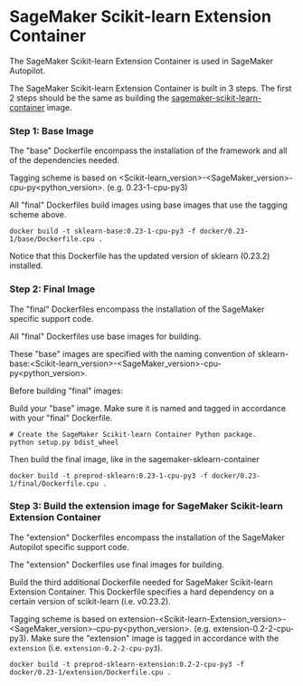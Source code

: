 # SageMaker Scikit-learn Extension Container

The SageMaker Scikit-learn Extension Container is used in SageMaker Autopilot.

The SageMaker Scikit-learn Extension Container is built in 3 steps. The first 2 steps should be the same as building the [sagemaker-scikit-learn-container](https://github.com/aws/sagemaker-scikit-learn-container) image.

### Step 1: Base Image

The "base" Dockerfile encompass the installation of the framework and all of the dependencies needed.

Tagging scheme is based on <Scikit-learn_version>-<SageMaker_version>-cpu-py<python_version>. (e.g. 0.23-1-cpu-py3)

All "final" Dockerfiles build images using base images that use the tagging scheme above.

```
docker build -t sklearn-base:0.23-1-cpu-py3 -f docker/0.23-1/base/Dockerfile.cpu .
```

Notice that this Dockerfile has the updated version of sklearn (0.23.2) installed.

### Step 2: Final Image

The "final" Dockerfiles encompass the installation of the SageMaker specific support code.

All "final" Dockerfiles use base images for building.

These "base" images are specified with the naming convention of sklearn-base:<Scikit-learn_version>-<SageMaker_version>-cpu-py<python_version>.

Before building "final" images:

Build your "base" image. Make sure it is named and tagged in accordance with your "final" Dockerfile.

```
# Create the SageMaker Scikit-learn Container Python package.
python setup.py bdist_wheel
```

Then build the final image, like in the sagemaker-sklearn-container

```
docker build -t preprod-sklearn:0.23-1-cpu-py3 -f docker/0.23-1/final/Dockerfile.cpu .
```

### Step 3: Build the extension image for SageMaker Scikit-learn Extension Container

The "extension" Dockerfiles encompass the installation of the SageMaker Autopilot specific support code.

The "extension" Dockerfiles use final images for building.

Build the third additional Dockerfile needed for SageMaker Scikit-learn Extension Container. This Dockerfile specifies a hard dependency on a certain version of scikit-learn (i.e. v0.23.2).

Tagging scheme is based on extension-<Scikit-learn-Extension_version>-<SageMaker_version>-cpu-py<python_version>. (e.g. extension-0.2-2-cpu-py3). Make sure the "extension" image is tagged in accordance with the  `extension` (i.e. `extension-0.2-2-cpu-py3`).

```
docker build -t preprod-sklearn-extension:0.2-2-cpu-py3 -f  docker/0.23-1/extension/Dockerfile.cpu .
```